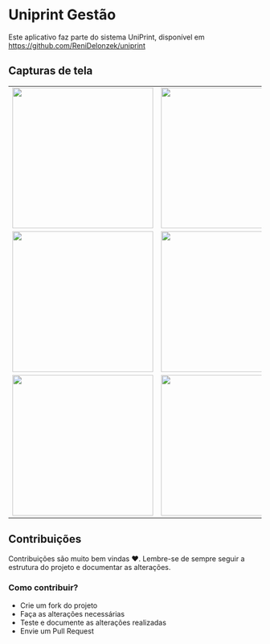 # Uniprint Gestão

Este aplicativo faz parte do sistema UniPrint, disponível em https://github.com/ReniDelonzek/uniprint

## Capturas de tela

 <table>
  <tr> 
    <td><img src="https://github.com/ReniDelonzek/uniprint_gestao/blob/master/capturas_tela/Captura%20de%20Tela%202020-09-07%20%C3%A0s%2001.17.54.png" width="280px" /></td>
    <td><img src="https://github.com/ReniDelonzek/uniprint_gestao/blob/master/capturas_tela/Captura%20de%20Tela%202020-09-07%20%C3%A0s%2001.19.11.png" width="280px" /></td>
   <td><img src="https://github.com/ReniDelonzek/uniprint_gestao/blob/master/capturas_tela/Captura%20de%20Tela%202020-09-07%20%C3%A0s%2001.21.34.png" width="280px" /></td>

  <tr>
      <td><img src="https://github.com/ReniDelonzek/uniprint_gestao/blob/master/capturas_tela/Captura%20de%20Tela%202020-09-07%20%C3%A0s%2001.19.49.png" width="280px" /></td>
  <td><img src="https://github.com/ReniDelonzek/uniprint_gestao/blob/master/capturas_tela/Captura%20de%20Tela%202020-09-07%20%C3%A0s%2001.20.07.png" width="280px" /></td>
    <td><img src="https://github.com/ReniDelonzek/uniprint_gestao/blob/master/capturas_tela/Captura%20de%20Tela%202020-09-07%20%C3%A0s%2001.22.47.png" width="280px" /></td>

 <tr>
      <td><img src="https://github.com/ReniDelonzek/uniprint_gestao/blob/master/capturas_tela/Captura%20de%20Tela%202020-09-07%20%C3%A0s%2001.22.41.png" width="280px" /></td>
      <td><img src="https://github.com/ReniDelonzek/uniprint_gestao/blob/master/capturas_tela/Captura%20de%20Tela%202020-09-07%20%C3%A0s%2001.23.06.png" width="280px" /></td>
    <td><img src="https://github.com/ReniDelonzek/uniprint_gestao/blob/master/capturas_tela/Captura%20de%20Tela%202020-09-07%20%C3%A0s%2001.23.16.png" width="280px" /></td>
    
 </table>

## Contribuições

Contribuições são muito bem vindas ❤. Lembre-se de sempre seguir a estrutura do projeto e documentar as alterações.

### Como contribuir?

- Crie um fork do projeto
- Faça as alterações necessárias
- Teste e documente as alterações realizadas
- Envie um Pull Request
